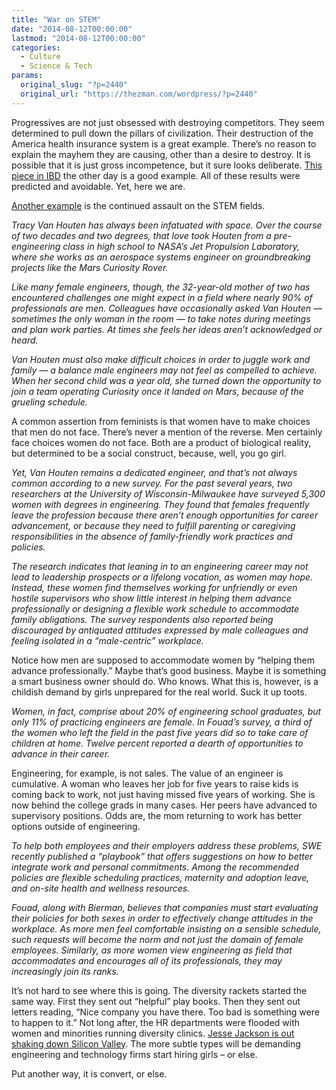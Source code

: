 ```yaml
---
title: "War on STEM"
date: "2014-08-12T00:00:00"
lastmod: "2014-08-12T00:00:00"
categories:
  - Culture
  - Science & Tech
params:
  original_slug: "?p=2440"
  original_url: "https://thezman.com/wordpress/?p=2440"
---
```


Progressives are not just obsessed with destroying competitors. They
seem determined to pull down the pillars of civilization. Their
destruction of the America health insurance system is a great example.
There’s no reason to explain the mayhem they are causing, other than a
desire to destroy. It is possible that it is just gross incompetence,
but it sure looks deliberate. <a
href="http://news.investors.com/ibd-editorials-obama-care/080614-712169-obamacare-enrollees-learn-that-insurance-does-not-equal-access.htm"
rel="noopener noreferrer" target="_blank">This piece in IBD</a> the
other day is a good example. All of these results were predicted and
avoidable. Yet, here we are.

<a
href="http://mashable.com/2014/08/09/female-engineers-lean-in/?utm_cid=mash-com-Tw-main-link"
rel="noopener noreferrer" target="_blank">Another example</a> is the
continued assault on the STEM fields.

*Tracy Van Houten has always been infatuated with space. Over the course
of two decades and two degrees, that love took Houten from a
pre-engineering class in high school to NASA’s Jet Propulsion
Laboratory, where she works as an aerospace systems engineer on
groundbreaking projects like the Mars Curiosity Rover.*

*Like many female engineers, though, the 32-year-old mother of two has
encountered challenges one might expect in a field where nearly 90% of
professionals are men. Colleagues have occasionally asked Van Houten —
sometimes the only woman in the room — to take notes during meetings and
plan work parties. At times she feels her ideas aren’t acknowledged or
heard.*

*Van Houten must also make difficult choices in order to juggle work and
family — a balance male engineers may not feel as compelled to achieve.
When her second child was a year old, she turned down the opportunity to
join a team operating Curiosity once it landed on Mars, because of the
grueling schedule.*

A common assertion from feminists is that women have to make choices
that men do not face. There’s never a mention of the reverse. Men
certainly face choices women do not face. Both are a product of
biological reality, but determined to be a social construct, because,
well, you go girl.

*Yet, Van Houten remains a dedicated engineer, and that’s not always
common according to a new survey. For the past several years, two
researchers at the University of Wisconsin-Milwaukee have surveyed 5,300
women with degrees in engineering. They found that females frequently
leave the profession because there aren’t enough opportunities for
career advancement, or because they need to fulfill parenting or
caregiving responsibilities in the absence of family-friendly work
practices and policies.*

*The research indicates that leaning in to an engineering career may not
lead to leadership prospects or a lifelong vocation, as women may hope.
Instead, these women find themselves working for unfriendly or even
hostile supervisors who show little interest in helping them advance
professionally or designing a flexible work schedule to accommodate
family obligations. The survey respondents also reported being
discouraged by antiquated attitudes expressed by male colleagues and
feeling isolated in a “male-centric” workplace.*

Notice how men are supposed to accommodate women by “helping them
advance professionally.” Maybe that’s good business. Maybe it is
something a smart business owner should do. Who knows. What this is,
however, is a childish demand by girls unprepared for the real world.
Suck it up toots.

*Women, in fact, comprise about 20% of engineering school graduates, but
only 11% of practicing engineers are female. In Fouad’s survey, a third
of the women who left the field in the past five years did so to take
care of children at home. Twelve percent reported a dearth of
opportunities to advance in their career.*

Engineering, for example, is not sales. The value of an engineer is
cumulative. A woman who leaves her job for five years to raise kids is
coming back to work, not just having missed five years of working. She
is now behind the college grads in many cases. Her peers have advanced
to supervisory positions. Odds are, the mom returning to work has better
options outside of engineering.

*To help both employees and their employers address these problems, SWE
recently published a “playbook” that offers suggestions on how to better
integrate work and personal commitments. Among the recommended policies
are flexible scheduling practices, maternity and adoption leave, and
on-site health and wellness resources.*

*Fouad, along with Bierman, believes that companies must start
evaluating their policies for both sexes in order to effectively change
attitudes in the workplace. As more men feel comfortable insisting on a
sensible schedule, such requests will become the norm and not just the
domain of female employees. Similarly, as more women view engineering as
field that accommodates and encourages all of its professionals, they
may increasingly join its ranks.*

It’s not hard to see where this is going. The diversity rackets started
the same way. First they sent out “helpful” play books. Then they sent
out letters reading, “Nice company you have there. Too bad is something
were to happen to it.” Not long after, the HR departments were flooded
with women and minorities running diversity clinics. <a
href="http://www.google.com/url?sa=t&amp;rct=j&amp;q=&amp;esrc=s&amp;source=web&amp;cd=3&amp;cad=rja&amp;uact=8&amp;ved=0CC8QFjAC&amp;url=http%3A%2F%2Fwww.usatoday.com%2Fvideos%2Fnews%2Fusanow%2F2014%2F07%2F28%2F13273261%2F&amp;ei=xp3nU7-pHI6AygSuroHoCg&amp;usg=AFQjCNGN4lWwVF3sSg-Cy9yYY7B2BE2SRA&amp;sig2=4zfWeNsk2MQGLULqB7wopw&amp;bvm=bv.72676100,d.aWw"
rel="noopener noreferrer" target="_blank">Jesse Jackson is out shaking
down Silicon Valley</a>. The more subtle types will be demanding
engineering and technology firms start hiring girls – or else.

Put another way, it is convert, or else.
